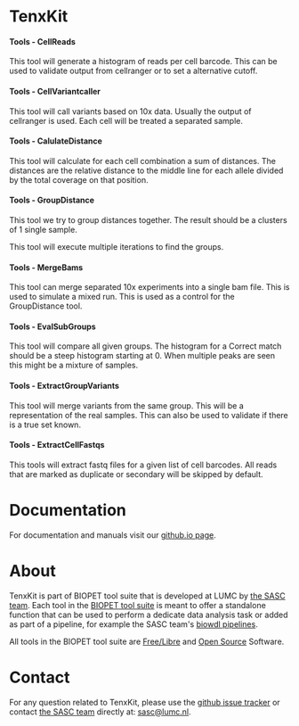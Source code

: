 # TenxKit


#### Tools - CellReads

This tool will generate a histogram of reads per cell barcode.
This can be used to validate output from cellranger or to set a alternative cutoff.
    
        

#### Tools - CellVariantcaller

This tool will call variants based on 10x data. Usually the output of cellranger is used.
Each cell will be treated a separated sample.
    
        

#### Tools - CalulateDistance

This tool will calculate for each cell combination a sum of distances.
The distances are the relative distance to the middle line for each allele divided by the total coverage on that position.
    
        

#### Tools - GroupDistance

This tool we try to group distances together. The result should be a clusters of 1 single sample.

This tool will execute multiple iterations to find the groups.
    
        

#### Tools - MergeBams

This tool can merge separated 10x experiments into a single bam file. This is used to simulate a mixed run.
This is used as a control for the GroupDistance tool.
    
        

#### Tools - EvalSubGroups

This tool will compare all given groups.
The histogram for a Correct match should be a steep histogram starting at 0.
When multiple peaks are seen this might be a mixture of samples.
    
        

#### Tools - ExtractGroupVariants

This tool will merge variants from the same group. This will be a representation of the real samples.
This can also be used to validate if there is a true set known.
    
        

#### Tools - ExtractCellFastqs

This tools will extract fastq files for a given list of cell barcodes.
All reads that are marked as duplicate or secondary will be skipped by default.
    
        

# Documentation

For documentation and manuals visit our [github.io page](https://biopet.github.io/tenxkit).

# About


TenxKit is part of BIOPET tool suite that is developed at LUMC by [the SASC team](http://sasc.lumc.nl/).
Each tool in the [BIOPET tool suite](https://github.com/biopet/) is meant to offer a standalone function that can be used to perform a
dedicate data analysis task or added as part of a pipeline, for example the SASC team's [biowdl pipelines](https://github.com/biowdl).

All tools in the BIOPET tool suite are [Free/Libre](https://www.gnu.org/philosophy/free-sw.html) and
[Open Source](https://opensource.org/osd) Software.
    

# Contact


<p>
  <!-- Obscure e-mail address for spammers -->
For any question related to TenxKit, please use the
<a href='https://github.com/biopet/tenxkit/issues'>github issue tracker</a>
or contact
 <a href='http://sasc.lumc.nl/'>the SASC team</a> directly at: <a href='&#109;&#97;&#105;&#108;&#116;&#111;&#58;&#115;&#97;&#115;&#99;&#64;&#108;&#117;&#109;&#99;&#46;&#110;&#108;'>
&#115;&#97;&#115;&#99;&#64;&#108;&#117;&#109;&#99;&#46;&#110;&#108;</a>.
</p>

     

